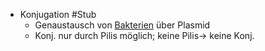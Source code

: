 - Konjugation #Stub
    - Genaustausch von [Bakterien](Bakterien.md) über Plasmid
    - Konj. nur durch Pilis möglich; keine Pilis-> keine Konj.
